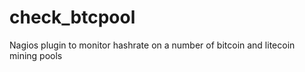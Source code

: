check_btcpool
=============

Nagios plugin to monitor hashrate on a number of bitcoin and litecoin mining pools
